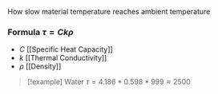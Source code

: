 How slow material temperature reaches ambient temperature
### Formula $\tau=Ck\rho$
- $C$ [[Specific Heat Capacity]]
- $k$ [[Thermal Conductivity]]
- $\rho$ [[Density]]
> [!example] Water $\tau=4.186*0.598*999\approx2500$
